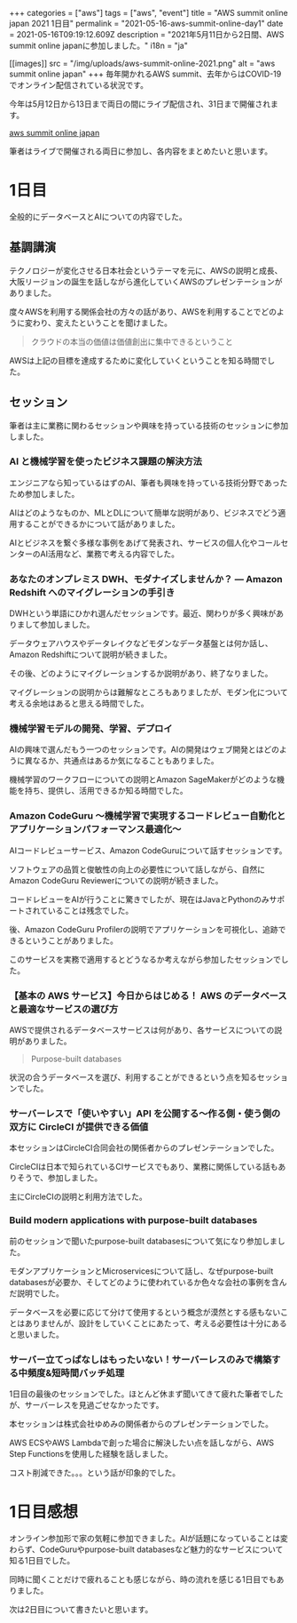 +++
categories = ["aws"]
tags = ["aws", "event"]
title = "AWS summit online japan 2021 1日目"
permalink = "2021-05-16-aws-summit-online-day1"
date = 2021-05-16T09:19:12.609Z
description = "2021年5月11日から2日間、AWS summit online japanに参加しました。"
i18n = "ja"

[[images]]
src = "/img/uploads/aws-summit-online-2021.png"
alt = "aws summit online japan"
+++
毎年開かれるAWS summit、去年からはCOVID-19でオンライン配信されている状況です。

今年は5月12日から13日まで両日の間にライブ配信され、31日まで開催されます。

[aws summit online japan](https://aws.amazon.com/jp/events/summits/online/japan/)

筆者はライブで開催される両日に参加し、各内容をまとめたいと思います。

# 1日目

全般的にデータベースとAIについての内容でした。

## 基調講演

テクノロジーが変化させる日本社会というテーマを元に、AWSの説明と成長、大阪リージョンの誕生を話しながら進化していくAWSのプレゼンテーションがありました。

度々AWSを利用する関係会社の方々の話があり、AWSを利用することでどのように変わり、変えたということを聞けました。

> クラウドの本当の価値は価値創出に集中できるということ

AWSは上記の目標を達成するために変化していくということを知る時間でした。

## セッション

筆者は主に業務に関わるセッションや興味を持っている技術のセッションに参加しました。

### AI と機械学習を使ったビジネス課題の解決方法

エンジニアなら知っているはずのAI、筆者も興味を持っている技術分野であったため参加しました。

AIはどのようなものか、MLとDLについて簡単な説明があり、ビジネスでどう適用することができるかについて話がありました。

AIとビジネスを繋ぐ多様な事例をあげて発表され、サービスの個人化やコールセンターのAI活用など、業務で考える内容でした。

### あなたのオンプレミス DWH、モダナイズしませんか？ — Amazon Redshift へのマイグレーションの手引き

DWHという単語にひかれ選んだセッションです。最近、関わりが多く興味がありまして参加しました。

データウェアハウスやデータレイクなどモダンなデータ基盤とは何か話し、Amazon Redshiftについて説明が続きました。

その後、どのようにマイグレーションするか説明があり、終了なりました。

マイグレーションの説明からは難解なところもありましたが、モダン化について考える余地はあると思える時間でした。

### 機械学習モデルの開発、学習、デプロイ

AIの興味で選んだもう一つのセッションです。AIの開発はウェブ開発とはどのように異なるか、共通点はあるか気になることもありました。

機械学習のワークフローについての説明とAmazon SageMakerがどのような機能を持ち、提供し、活用できるか知る時間でした。

### Amazon CodeGuru 〜機械学習で実現するコードレビュー自動化とアプリケーションパフォーマンス最適化〜

AIコードレビューサービス、Amazon CodeGuruについて話すセッションです。

ソフトウェアの品質と俊敏性の向上の必要性について話しながら、自然にAmazon CodeGuru Reviewerについての説明が続きました。

コードレビューをAIが行うことに驚きでしたが、現在はJavaとPythonのみサポートされていることは残念でした。

後、Amazon CodeGuru Profilerの説明でアプリケーションを可視化し、追跡できるということがありました。

このサービスを実務で適用するとどうなるか考えながら参加したセッションでした。

### 【基本の AWS サービス】今日からはじめる！ AWS のデータベースと最適なサービスの選び方

AWSで提供されるデータベースサービスは何があり、各サービスについての説明がありました。

> Purpose-built databases

状況の合うデータベースを選び、利用することができるという点を知るセッションでした。

### サーバーレスで「使いやすい」API を公開する～作る側・使う側の双方に CircleCI が提供できる価値

本セッションはCircleCI合同会社の関係者からのプレゼンテーションでした。

CircleCIは日本で知られているCIサービスでもあり、業務に関係している話もありそうで、参加しました。

主にCircleCIの説明と利用方法でした。

### Build modern applications with purpose-built databases

前のセッションで聞いたpurpose-built databasesについて気になり参加しました。

モダンアプリケーションとMicroservicesについて話し、なぜpurpose-built databasesが必要か、そしてどのように使われているか色々な会社の事例を含んだ説明でした。

データベースを必要に応じて分けて使用するという概念が漠然とする感もないことはありませんが、設計をしていくことにあたって、考える必要性は十分にあると思いました。

### サーバー立てっぱなしはもったいない！サーバーレスのみで構築する中頻度&短時間バッチ処理

1日目の最後のセッションでした。ほとんど休まず聞いてきて疲れた筆者でしたが、サーバーレスを見過ごせなかったです。

本セッションは株式会社ゆめみの関係者からのプレゼンテーションでした。

AWS ECSやAWS Lambdaで創った場合に解決したい点を話しながら、AWS Step Functionsを使用した経験を話しました。

コスト削減できた。。。という話が印象的でした。

# 1日目感想

オンライン参加形で家の気軽に参加できました。AIが話題になっていることは変わらず、CodeGuruやpurpose-built databasesなど魅力的なサービスについて知る1日目でした。

同時に聞くことだけで疲れることも感じながら、時の流れを感じる1日目でもありました。

次は2日目について書きたいと思います。